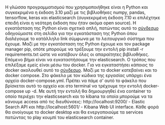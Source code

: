 Η γλώσσα προγραμματισμού που χρησιμοποιήθηκε είναι η Python και συγκεκριμένα η έκδοση 3.10 μαζί με τις βιβλιοθήκες numpy, pandas, tensorflow, keras και elasticsearch (συγκεκριμένη έκδοση 7.10 κι επιλέχτηκε επειδή είναι η νεότερη έκδοση που ήταν ακόμα open source).
Η εγκατάσταση της Python είναι σχετικά απλή, πατώντας αυτό το [σύνδεσμο](https://www.python.org/downloads/release/python-3108/) οδηγούμαστε στη σελίδα για την εγκατάσταση της Python όπου διαλέγουμε το κατάλληλο link σύμφωνα με το λειτουργικό σύστημα που έχουμε.
Μαζί με την εγκατάσταση της Python έχουμε και τον package manager pip, οπότε μπορούμε να τρέξουμε την εντολή pip install -r requirements.txt ώστε να κατέβουν όλες οι απαραίτητες βιβλιοθήκες.
Επόμενο βήμα είναι να εγκαταστήσουμε την elasticsearch. Ο τρόπος που επιλέξαμε εμείς είναι μέσω του docker. Για να εγκαταστήσει κάποιος το docker ακολουθεί αυτό το [σύνδεσμο](https://www.docker.com/). Μαζί με το docker κατεβαίνει και το docker compose.
Στο φάκελο με τον κώδικα της εργασίας υπάρχει ένα αρχείο docker-compose.yml. Πρέπει να πάμε σ’ αυτό το φάκελο που βρίσκεται αυτό το αρχείο και στο terminal να τρέχουμε την εντολή docker-compose up -d. Με αυτή την εντολή θα δημιουργηθεί ένα container το οποίο περιέχει την elasticsearch και το kibana τα οποία μπορούμε να τα κάνουμε access από τις διευθύνσεις: http://localhost:9200/ - Elastic Search API και http://localhost:5601/ - Kibana Web UI interface. Κάθε φορά θα ανοίγουμε το docker desktop και θα ενεργοποιούμε τα services πατώντας το play κουμπί του elasticsearch container.
